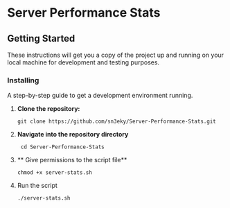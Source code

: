 # Server Performance Stats


## Getting Started

These instructions will get you a copy of the project up and running on your local machine for development and testing purposes.

### Installing

A step-by-step guide to get a development environment running.

1. **Clone the repository:**

   ```git clone https://github.com/sn3eky/Server-Performance-Stats.git```

2. **Navigate into the repository directory**

   ``` cd Server-Performance-Stats```
   
3. ** Give permissions to the script file**
   
   ``` chmod +x server-stats.sh ```

4. Run the script
   
   ``` ./server-stats.sh ```
